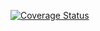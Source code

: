 [![Coverage Status](https://coveralls.io/repos/github/wwhite11/express-api-ci/badge.svg?branch=master)](https://coveralls.io/github/wwhite11/express-api-ci?branch=master)
